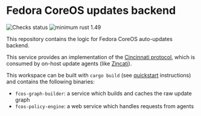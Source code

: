 # Fedora CoreOS updates backend

![Checks status](https://img.shields.io/github/checks-status/coreos/fedora-coreos-cincinnati/main)
![minimum rust 1.49](https://img.shields.io/badge/rust-1.49%2B-orange.svg)

This repository contains the logic for Fedora CoreOS auto-updates backend.

This service provides an implementation of the [Cincinnati protocol][cincinnati], which is consumed by on-host update agents (like [Zincati][zincati]).

This workspace can be built with `cargo build` (see [quickstart][quickstart] instructions) and contains the following binaries:

 * `fcos-graph-builder`: a service which builds and caches the raw update graph
 * `fcos-policy-engine`: a web service which handles requests from agents

[cincinnati]: https://github.com/openshift/cincinnati
[zincati]: https://github.com/coreos/zincati
[quickstart]: https://github.com/coreos/fedora-coreos-cincinnati/blob/main/docs/quickstart.md